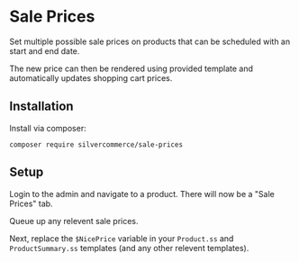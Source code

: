 # Sale Prices

Set multiple possible sale prices on products that can be scheduled
with an start and end date.

The new price can then be rendered using provided template and
automatically updates shopping cart prices.

## Installation

Install via composer:

    composer require silvercommerce/sale-prices

## Setup

Login to the admin and navigate to a product. There will now be a
"Sale Prices" tab.

Queue up any relevent sale prices.

Next, replace the `$NicePrice` variable in your `Product.ss` and `ProductSummary.ss` templates (and any other relevent templates). 
